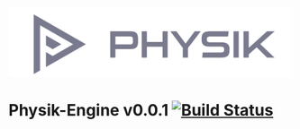 ![alt tag](https://github.com/tsteinholz/Physik-Engine/raw/master/docs/pysik-banner.png)
# Physik-Engine v0.0.1 [![Build Status](https://travis-ci.org/tsteinholz/Physik-Engine.svg?branch=master)](https://travis-ci.org/tsteinholz/Physik-Engine)
